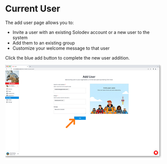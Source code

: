 # Current User

The add user page allows you to:

- Invite a user with an existing Solodev account or a new user to the system
- Add them to an existing group
- Customize y­our welcome message to that user

Click the blue add button to complete the new user addition.

<a href="../../images/users-add-user-lg.jpg" target="_blank"><img src="../../images/users-add-user.jpg" style="margin: auto; display: block"></a>
